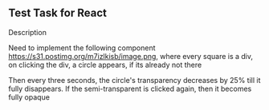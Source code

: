 ## Test Task for React

Description 

Need to implement the following component
https://s31.postimg.org/m7izlkisb/image.png, where every square is a div, on clicking the div, a circle appears, if its already not there

Then every three seconds, the circle's transparency decreases by 25% till it fully disappears.
If the semi-transparent is clicked again, then it becomes fully opaque